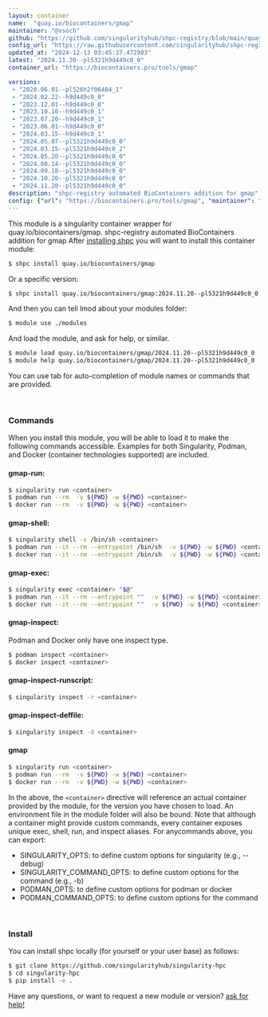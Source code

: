 ```yaml
---
layout: container
name:  "quay.io/biocontainers/gmap"
maintainer: "@vsoch"
github: "https://github.com/singularityhub/shpc-registry/blob/main/quay.io/biocontainers/gmap/container.yaml"
config_url: "https://raw.githubusercontent.com/singularityhub/shpc-registry/main/quay.io/biocontainers/gmap/container.yaml"
updated_at: "2024-12-13 03:45:37.472903"
latest: "2024.11.20--pl5321h9d449c0_0"
container_url: "https://biocontainers.pro/tools/gmap"

versions:
 - "2020.06.01--pl526h2f06484_1"
 - "2024.02.22--h9d449c0_0"
 - "2023.12.01--h9d449c0_0"
 - "2023.10.10--h9d449c0_1"
 - "2023.07.20--h9d449c0_1"
 - "2023.06.01--h9d449c0_0"
 - "2024.03.15--h9d449c0_1"
 - "2024.05.07--pl5321h9d449c0_0"
 - "2024.03.15--pl5321h9d449c0_2"
 - "2024.05.20--pl5321h9d449c0_0"
 - "2024.08.14--pl5321h9d449c0_0"
 - "2024.09.18--pl5321h9d449c0_0"
 - "2024.10.20--pl5321h9d449c0_0"
 - "2024.11.20--pl5321h9d449c0_0"
description: "shpc-registry automated BioContainers addition for gmap"
config: {"url": "https://biocontainers.pro/tools/gmap", "maintainer": "@vsoch", "description": "shpc-registry automated BioContainers addition for gmap", "latest": {"2024.11.20--pl5321h9d449c0_0": "sha256:a994432e80a2dbbae300c14a2db2b033777cbe7e70be8312d37e81cb392f4a7d"}, "tags": {"2020.06.01--pl526h2f06484_1": "sha256:a4cf2182c8b982aa4e8214fcbc12b5acd88c8da1e751d005a9bb14e2c13358a8", "2024.02.22--h9d449c0_0": "sha256:c148f79cb0dff711da4469e4d4ff38a17d6b8524f5fbb0a93f0cedd79f99b817", "2023.12.01--h9d449c0_0": "sha256:d026f4c247543cd25e63fb1df9f8ad59335ce0e20d15b6ca11d29e9dac6a6233", "2023.10.10--h9d449c0_1": "sha256:66b71ed998dfad8bde8a114f9023a4039b939c9ed63a15acd24f96978dc5b3df", "2023.07.20--h9d449c0_1": "sha256:23fc44e13e8fed1277a1a2014006ffd1242107f219ee439c0ef48c160be56edd", "2023.06.01--h9d449c0_0": "sha256:4d4ad32be25de4e55920d392cfd8c60f0fcba3d672ba707eece257ee85710adb", "2024.03.15--h9d449c0_1": "sha256:d235feb81700a150677cf5cd5289beaf3eb3e5827408bdb0186bb6869704f279", "2024.05.07--pl5321h9d449c0_0": "sha256:8f4b12a6f1e8d77e4c9e1dd2777157ac7ac2aecdb161feebe6f2561f778544a5", "2024.03.15--pl5321h9d449c0_2": "sha256:0a9734310933bd0361a72c41a1b34a55ea043dc91e9cad586212f7e32b816d38", "2024.05.20--pl5321h9d449c0_0": "sha256:8fb3d7ec91e57595b1f5bcfc27a2a79f602271429483c0f5112cff454ca10149", "2024.08.14--pl5321h9d449c0_0": "sha256:18efffee9f4c656d576773d82e3f5eae329293f20f5ca9a57adc57166567878d", "2024.09.18--pl5321h9d449c0_0": "sha256:9e99a5d060fd7edcaab64c86d38e993dc5340fc6599982e6037df058add2af21", "2024.10.20--pl5321h9d449c0_0": "sha256:d6745b4879638cd3e26a5d6ff131b7b2e37143342dfe7977ce83b3eb41b3e519", "2024.11.20--pl5321h9d449c0_0": "sha256:a994432e80a2dbbae300c14a2db2b033777cbe7e70be8312d37e81cb392f4a7d"}, "docker": "quay.io/biocontainers/gmap"}
---
```


This module is a singularity container wrapper for quay.io/biocontainers/gmap.
shpc-registry automated BioContainers addition for gmap
After [installing shpc](#install) you will want to install this container module:


```bash
$ shpc install quay.io/biocontainers/gmap
```

Or a specific version:

```bash
$ shpc install quay.io/biocontainers/gmap:2024.11.20--pl5321h9d449c0_0
```

And then you can tell lmod about your modules folder:

```bash
$ module use ./modules
```

And load the module, and ask for help, or similar.

```bash
$ module load quay.io/biocontainers/gmap/2024.11.20--pl5321h9d449c0_0
$ module help quay.io/biocontainers/gmap/2024.11.20--pl5321h9d449c0_0
```

You can use tab for auto-completion of module names or commands that are provided.

<br>

### Commands

When you install this module, you will be able to load it to make the following commands accessible.
Examples for both Singularity, Podman, and Docker (container technologies supported) are included.

#### gmap-run:

```bash
$ singularity run <container>
$ podman run --rm  -v ${PWD} -w ${PWD} <container>
$ docker run --rm  -v ${PWD} -w ${PWD} <container>
```

#### gmap-shell:

```bash
$ singularity shell -s /bin/sh <container>
$ podman run --it --rm --entrypoint /bin/sh  -v ${PWD} -w ${PWD} <container>
$ docker run --it --rm --entrypoint /bin/sh  -v ${PWD} -w ${PWD} <container>
```

#### gmap-exec:

```bash
$ singularity exec <container> "$@"
$ podman run --it --rm --entrypoint ""  -v ${PWD} -w ${PWD} <container> "$@"
$ docker run --it --rm --entrypoint ""  -v ${PWD} -w ${PWD} <container> "$@"
```

#### gmap-inspect:

Podman and Docker only have one inspect type.

```bash
$ podman inspect <container>
$ docker inspect <container>
```

#### gmap-inspect-runscript:

```bash
$ singularity inspect -r <container>
```

#### gmap-inspect-deffile:

```bash
$ singularity inspect -d <container>
```



#### gmap

```bash
$ singularity run <container>
$ podman run --rm  -v ${PWD} -w ${PWD} <container>
$ docker run --rm  -v ${PWD} -w ${PWD} <container>
```


In the above, the `<container>` directive will reference an actual container provided
by the module, for the version you have chosen to load. An environment file in the
module folder will also be bound. Note that although a container
might provide custom commands, every container exposes unique exec, shell, run, and
inspect aliases. For anycommands above, you can export:

 - SINGULARITY_OPTS: to define custom options for singularity (e.g., --debug)
 - SINGULARITY_COMMAND_OPTS: to define custom options for the command (e.g., -b)
 - PODMAN_OPTS: to define custom options for podman or docker
 - PODMAN_COMMAND_OPTS: to define custom options for the command

<br>

### Install

You can install shpc locally (for yourself or your user base) as follows:

```bash
$ git clone https://github.com/singularityhub/singularity-hpc
$ cd singularity-hpc
$ pip install -e .
```

Have any questions, or want to request a new module or version? [ask for help!](https://github.com/singularityhub/singularity-hpc/issues)